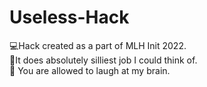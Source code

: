 # Useless-Hack
💻Hack created as a part of MLH Init 2022.<br>
🤪It does absolutely silliest job I could think of. <br>
🤣 You are allowed to laugh at my brain. <br>
